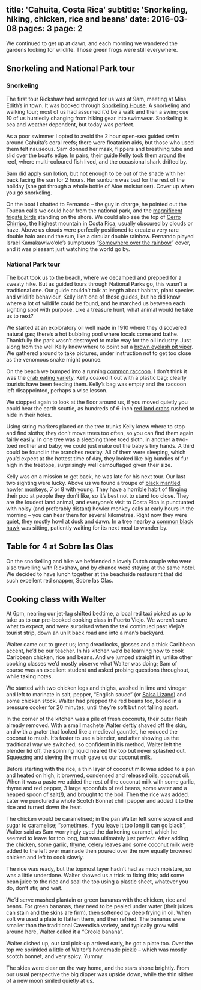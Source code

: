 title: 'Cahuita, Costa Rica'
subtitle: 'Snorkeling, hiking, chicken, rice and beans'
date: 2016-03-08
pages: 3
page: 2
---

We continued to get up at dawn, and each morning we wandered the gardens looking for wildlife. Those green frogs were still everywhere.

## Snorkeling and National Park tour

### Snorkeling

The first tour Rickshaw had arranged for us was at 9am, meeting at Miss Edith’s in town. It was booked through [Snorkeling House](http://www.snorkelinghouse.com/index.php/snorkeling-tour). A snorkeling and walking tour; most of us had assumed it’d be a walk and then a swim; cue 10 of us hurriedly changing from hiking gear into swimwear. Snorkeling is sea and weather dependent, but today was perfect.

As a poor swimmer I opted to avoid the 2 hour open-sea guided swim around Cahuita’s coral reefs; there were floatation aids, but those who used them felt nauseous. Sam donned her mask, flippers and breathing tube and slid over the boat’s edge. In pairs, their guide Kelly took them around the reef, where multi-coloured fish lived, and the occasional shark drifted by.

Sam did apply sun lotion, but not enough to be out of the shade with her back facing the sun for 2 hours. Her sunburn was bad for the rest of the holiday (she got through a whole bottle of Aloe moisturiser). Cover up when you go snorkeling.

On the boat I chatted to Fernando – the guy in charge, he pointed out the Toucan calls we could hear from the national park, and the [magnificent frigate birds](https://en.wikipedia.org/wiki/Magnificent_frigatebird) standing on the shore. We could also see the top of [Cerro Chirripó](https://en.wikipedia.org/wiki/Cerro_Chirrip%C3%B3), the highest mountain in Costa Rica, usually obscured by clouds or haze. Above us clouds were perfectly positioned to create a very rare double halo around the sun, like a circular double rainbow. Fernando played Israel Kamakawiwo’ole’s sumptuous “[Somewhere over the rainbow](https://www.youtube.com/watch?v=fahr069-fzE)” cover, and it was pleasant just watching the world go by.

### National Park tour

The boat took us to the beach, where we decamped and prepped for a sweaty hike. But as guided tours through National Parks go, this wasn’t a traditional one. Our guide couldn’t talk at length about habitat, plant species and wildlife behaviour, Kelly isn’t one of those guides, but he did know where a lot of wildlife could be found, and he marched us between each sighting spot with purpose. Like a treasure hunt, what animal would he take us to next?

We started at an exploratory oil well made in 1910 where they discovered natural gas; there’s a hot bubbling pool where locals come and bathe. Thankfully the park wasn’t destroyed to make way for the oil industry. Just along from the well Kelly knew where to point out a [brown eyelash pit viper](https://en.wikipedia.org/wiki/Bothriechis_schlegelii). We gathered around to take pictures, under instruction not to get too close as the venomous snake might pounce.

On the beach we bumped into a running [common raccoon](https://en.wikipedia.org/wiki/Raccoon). I don’t think it was the [crab eating variety](https://en.wikipedia.org/wiki/Crab-eating_raccoon). Kelly coaxed it out with a plastic bag; clearly tourists have been feeding them. Kelly’s bag was empty and the raccoon left disappointed, perhaps a wise lesson.

We stopped again to look at the floor around us, if you moved quietly you could hear the earth scuttle, as hundreds of 6-inch [red land crabs](https://en.wikipedia.org/wiki/Gecarcinus_quadratus) rushed to hide in their holes.

Using string markers placed on the tree trunks Kelly knew where to stop and find sloths; they don’t move trees too often, so you can find them again fairly easily. In one tree was a sleeping three toed sloth, in another a two-toed mother and baby; we could just make out the baby’s tiny hands. A third could be found in the branches nearby. All of them were sleeping, which you’d expect at the hottest time of day, they looked like big bundles of fur high in the treetops, surprisingly well camouflaged given their size.

Kelly was on a mission to get back, he was late for his next tour. Our last two sighting were lucky. Above us we found a troupe of [black mantled howler monkeys](https://en.wikipedia.org/wiki/Mantled_howler), 7 or 8 with young. They have a horrible habit of flinging their poo at people they don’t like, so it’s best not to stand too close. They are the loudest land animal, and everyone’s visit to Costa Rica is punctuated with noisy (and preferably distant) howler monkey calls at early hours in the morning – you can hear them for several kilometres. Right now they were quiet, they mostly howl at dusk and dawn. In a tree nearby a [common black hawk](https://en.wikipedia.org/wiki/Common_black_hawk) was sitting, patiently waiting for its next meal to wander by.

## Table for 4 at Sobre las Olas

On the snorkelling and hike we befriended a lovely Dutch couple who were also travelling with Rickshaw, and by chance were staying at the same hotel. We decided to have lunch together at the beachside restaurant that did such excellent red snapper, Sobre las Olas.

## Cooking class with Walter

At 6pm, nearing our jet-lag shifted bedtime, a local red taxi picked us up to take us to our pre-booked cooking class in Puerto Viejo. We weren’t sure what to expect, and were surprised when the taxi continued past Viejo’s tourist strip, down an unlit back road and into a man’s backyard.

Walter came out to greet us; long dreadlocks, glasses and a thick Caribbean accent, he’d be our teacher. In his kitchen we’d be learning how to cook Caribbean chicken, rice and beans. And we jumped straight in, unlike other cooking classes we’d mostly observe what Walter was doing; Sam of course was an excellent student and asked probing questions throughout, while taking notes.

We started with two chicken legs and thighs, washed in lime and vinegar and left to marinate in salt, pepper, “English sauce” (or [Salsa Lizano](https://en.wikipedia.org/wiki/Salsa_Lizano)) and some chicken stock. Walter had prepped the red beans too, boiled in a pressure cooker for 20 minutes, until they’re soft but not falling apart.

In the corner of the kitchen was a pile of fresh coconuts, their outer flesh already removed. With a small machete Walter deftly shaved off the skin, and with a grater that looked like a medieval gauntlet, he reduced the coconut to mush. It’s faster to use a blender, and after showing us the traditional way we switched; so confident in his method, Walter left the blender lid off, the spinning liquid neared the top but never splashed out. Squeezing and sieving the mush gave us our coconut milk.

Before starting with the rice, a thin layer of coconut milk was added to a pan and heated on high, it browned, condensed and released oils, coconut oil. When it was a paste we added the rest of the coconut milk with some garlic, thyme and red pepper, 3 large spoonfuls of red beans, some water and a heaped spoon of salt(!), and brought to the boil. Then the rice was added. Later we punctured a whole Scotch Bonnet chilli pepper and added it to the rice and turned down the heat.

The chicken would be caramelised; in the pan Walter left some soya oil and sugar to caramelise; “sometimes, if you leave it too long it can go black”, Walter said as Sam worryingly eyed the darkening caramel, which he seemed to leave for too long, but was ultimately just perfect. After adding the chicken, some garlic, thyme, celery leaves and some coconut milk were added to the left over marinade then poured over the now equally browned chicken and left to cook slowly.

The rice was ready, but the topmost layer hadn’t had as much moisture, so was a little underdone. Walter showed us a trick to fixing this; add some bean juice to the rice and seal the top using a plastic sheet, whatever you do, don’t stir, and wait.

We’d serve mashed plantain or green bananas with the chicken, rice and beans. For green bananas, they need to be pealed under water (their juices can stain and the skins are firm), then softened by deep frying in oil. When soft we used a plate to flatten them, and then refried. The bananas were smaller than the traditional Cavendish variety, and typically grow wild around here, Walter called it a “Creole banana”.

Walter dished up, our taxi pick-up arrived early, he got a plate too. Over the top we sprinkled a little of Walter’s homemade pickle – which was mostly scotch bonnet, and very spicy. Yummy.

The skies were clear on the way home, and the stars shone brightly. From our usual perspective the big dipper was upside down, while the thin slither of a new moon smiled quietly at us.
